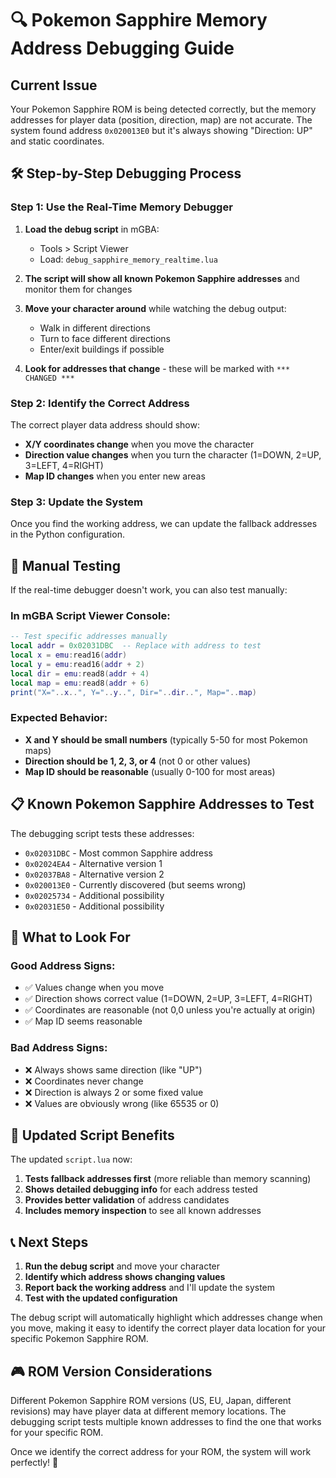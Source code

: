 # 🔍 Pokemon Sapphire Memory Address Debugging Guide

## Current Issue

Your Pokemon Sapphire ROM is being detected correctly, but the memory addresses for player data (position, direction, map) are not accurate. The system found address `0x020013E0` but it's always showing "Direction: UP" and static coordinates.

## 🛠️ **Step-by-Step Debugging Process**

### Step 1: Use the Real-Time Memory Debugger

1. **Load the debug script** in mGBA:
   - Tools > Script Viewer
   - Load: `debug_sapphire_memory_realtime.lua`

2. **The script will show all known Pokemon Sapphire addresses** and monitor them for changes

3. **Move your character around** while watching the debug output:
   - Walk in different directions  
   - Turn to face different directions
   - Enter/exit buildings if possible

4. **Look for addresses that change** - these will be marked with `*** CHANGED ***`

### Step 2: Identify the Correct Address

The correct player data address should show:
- **X/Y coordinates change** when you move the character
- **Direction value changes** when you turn the character (1=DOWN, 2=UP, 3=LEFT, 4=RIGHT)
- **Map ID changes** when you enter new areas

### Step 3: Update the System

Once you find the working address, we can update the fallback addresses in the Python configuration.

## 🔧 **Manual Testing**

If the real-time debugger doesn't work, you can also test manually:

### In mGBA Script Viewer Console:
```lua
-- Test specific addresses manually
local addr = 0x02031DBC  -- Replace with address to test
local x = emu:read16(addr)
local y = emu:read16(addr + 2)  
local dir = emu:read8(addr + 4)
local map = emu:read8(addr + 6)
print("X="..x..", Y="..y..", Dir="..dir..", Map="..map)
```

### Expected Behavior:
- **X and Y should be small numbers** (typically 5-50 for most Pokemon maps)
- **Direction should be 1, 2, 3, or 4** (not 0 or other values)
- **Map ID should be reasonable** (usually 0-100 for most areas)

## 📋 **Known Pokemon Sapphire Addresses to Test**

The debugging script tests these addresses:
- `0x02031DBC` - Most common Sapphire address
- `0x02024EA4` - Alternative version 1  
- `0x02037BA8` - Alternative version 2
- `0x020013E0` - Currently discovered (but seems wrong)
- `0x02025734` - Additional possibility
- `0x02031E50` - Additional possibility

## 🎯 **What to Look For**

### Good Address Signs:
- ✅ Values change when you move
- ✅ Direction shows correct value (1=DOWN, 2=UP, 3=LEFT, 4=RIGHT)
- ✅ Coordinates are reasonable (not 0,0 unless you're actually at origin)
- ✅ Map ID seems reasonable

### Bad Address Signs:
- ❌ Always shows same direction (like "UP")
- ❌ Coordinates never change
- ❌ Direction is always 2 or some fixed value
- ❌ Values are obviously wrong (like 65535 or 0)

## 🔄 **Updated Script Benefits**

The updated `script.lua` now:
1. **Tests fallback addresses first** (more reliable than memory scanning)
2. **Shows detailed debugging info** for each address tested
3. **Provides better validation** of address candidates
4. **Includes memory inspection** to see all known addresses

## 📞 **Next Steps**

1. **Run the debug script** and move your character
2. **Identify which address shows changing values**
3. **Report back the working address** and I'll update the system
4. **Test with the updated configuration**

The debug script will automatically highlight which addresses change when you move, making it easy to identify the correct player data location for your specific Pokemon Sapphire ROM.

## 🎮 **ROM Version Considerations**

Different Pokemon Sapphire ROM versions (US, EU, Japan, different revisions) may have player data at different memory locations. The debugging script tests multiple known addresses to find the one that works for your specific ROM.

Once we identify the correct address for your ROM, the system will work perfectly! 🚀